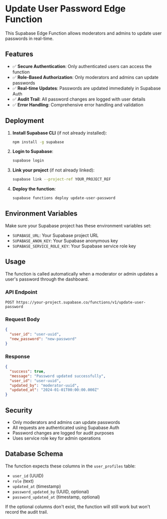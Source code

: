 # Update User Password Edge Function

This Supabase Edge Function allows moderators and admins to update user passwords in real-time.

## Features

- ✅ **Secure Authentication**: Only authenticated users can access the function
- ✅ **Role-Based Authorization**: Only moderators and admins can update passwords
- ✅ **Real-time Updates**: Passwords are updated immediately in Supabase Auth
- ✅ **Audit Trail**: All password changes are logged with user details
- ✅ **Error Handling**: Comprehensive error handling and validation

## Deployment

1. **Install Supabase CLI** (if not already installed):
   ```bash
   npm install -g supabase
   ```

2. **Login to Supabase**:
   ```bash
   supabase login
   ```

3. **Link your project** (if not already linked):
   ```bash
   supabase link --project-ref YOUR_PROJECT_REF
   ```

4. **Deploy the function**:
   ```bash
   supabase functions deploy update-user-password
   ```

## Environment Variables

Make sure your Supabase project has these environment variables set:
- `SUPABASE_URL`: Your Supabase project URL
- `SUPABASE_ANON_KEY`: Your Supabase anonymous key
- `SUPABASE_SERVICE_ROLE_KEY`: Your Supabase service role key

## Usage

The function is called automatically when a moderator or admin updates a user's password through the dashboard.

### API Endpoint
```
POST https://your-project.supabase.co/functions/v1/update-user-password
```

### Request Body
```json
{
  "user_id": "user-uuid",
  "new_password": "new-password"
}
```

### Response
```json
{
  "success": true,
  "message": "Password updated successfully",
  "user_id": "user-uuid",
  "updated_by": "moderator-uuid",
  "updated_at": "2024-01-01T00:00:00.000Z"
}
```

## Security

- Only moderators and admins can update passwords
- All requests are authenticated using Supabase Auth
- Password changes are logged for audit purposes
- Uses service role key for admin operations

## Database Schema

The function expects these columns in the `user_profiles` table:
- `user_id` (UUID)
- `role` (text)
- `updated_at` (timestamp)
- `password_updated_by` (UUID, optional)
- `password_updated_at` (timestamp, optional)

If the optional columns don't exist, the function will still work but won't record the audit trail.
